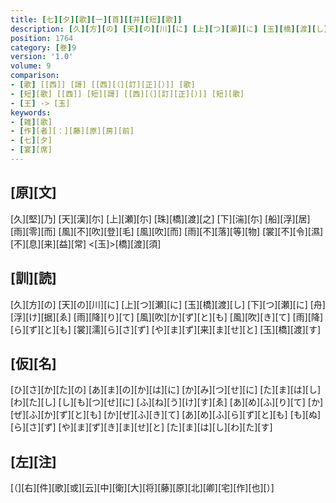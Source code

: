 ```yaml
---
title: [七][夕][歌][一][首][[并][短][歌]]
description: [久][方][の] [天][の][川][に] [上][つ][瀬][に] [玉][橋][渡][し] [下][つ][瀬][に] [舟][浮][け][据][ゑ] [雨][降][り][て] [風][吹][か][ず][と][も] [風][吹][き][て] [雨][降][ら][ず][と][も] [裳][濡][ら][さ][ず] [や][ま][ず][来][ま][せ][と] [玉][橋][渡][す]
position: 1764
category: [巻]9
version: '1.0'
volume: 9
comparison:
- [歌] [[西]] [謌] [[西][（][訂][正][）]] [歌]
- [短][歌] [[西]] [短][謌] [[西][（][訂][正][）]] [短][歌]
- [王] -> [玉]
keywords:
- [雑][歌]
- [作][者][：][藤][原][房][前]
- [七][夕]
- [宴][席]
---
```


## [原][文]

[久][堅][乃] [天][漢][尓] [上][瀬][尓] [珠][橋][渡][之] [下][湍][尓] [船][浮][居] [雨][零][而] [風][不][吹][登][毛] [風][吹][而] [雨][不][落][等][物] [裳][不][令][濕] [不][息][来][益][常] <[玉]>[橋][渡][須]

## [訓][読]

[久][方][の] [天][の][川][に] [上][つ][瀬][に] [玉][橋][渡][し] [下][つ][瀬][に] [舟][浮][け][据][ゑ] [雨][降][り][て] [風][吹][か][ず][と][も] [風][吹][き][て] [雨][降][ら][ず][と][も] [裳][濡][ら][さ][ず] [や][ま][ず][来][ま][せ][と] [玉][橋][渡][す]

## [仮][名]

[ひ][さ][か][た][の] [あ][ま][の][か][は][に] [か][み][つ][せ][に] [た][ま][は][し][わ][た][し] [し][も][つ][せ][に] [ふ][ね][う][け][す][ゑ] [あ][め][ふ][り][て] [か][ぜ][ふ][か][ず][と][も] [か][ぜ][ふ][き][て] [あ][め][ふ][ら][ず][と][も] [も][ぬ][ら][さ][ず] [や][ま][ず][き][ま][せ][と] [た][ま][は][し][わ][た][す]

## [左][注]

[（][右][件][歌][或][云][中][衛][大][将][藤][原][北][卿][宅][作][也][）]
